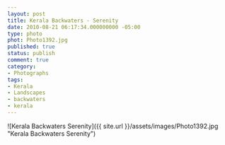 ```yaml
---
layout: post
title: Kerala Backwaters - Serenity
date: 2010-08-21 06:17:34.000000000 -05:00
type: photo
phot: Photo1392.jpg
published: true
status: publish
comment: true
category:
- Photographs
tags:
- Kerala
- Landscapes
- backwaters
- kerala
---
```

![Kerala Backwaters Serenity]({{ site.url }}/assets/images/Photo1392.jpg "Kerala Backwaters Serenity")
